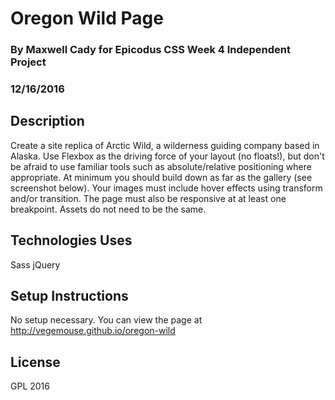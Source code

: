 # Oregon Wild Page

### By Maxwell Cady for Epicodus CSS Week 4 Independent Project

### 12/16/2016

## Description

Create a site replica of Arctic Wild, a wilderness guiding company based in Alaska. Use Flexbox as the driving force of your layout (no floats!), but don't be afraid to use familiar tools such as absolute/relative positioning where appropriate. At minimum you should build down as far as the gallery (see screenshot below). Your images must include hover effects using transform and/or transition. The page must also be responsive at at least one breakpoint. Assets do not need to be the same.

## Technologies Uses

Sass
jQuery

## Setup Instructions

No setup necessary. You can view the page at http://vegemouse.github.io/oregon-wild

## License

GPL 2016
